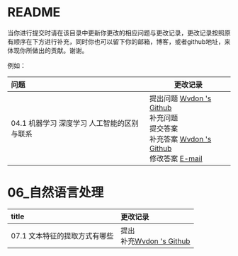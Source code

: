 # README

当你进行提交时请在该目录中更新你更改的相应问题与更改记录，更改记录按照原有顺序在下方进行补充，同时你也可以留下你的邮箱，博客，或者github地址，来体现你所做出的贡献。谢谢。

例如：

| 问题                                        | 更改记录                                                     |
| :------------------------------------------ | ------------------------------------------------------------ |
| 04.1 机器学习 深度学习 人工智能的区别与联系 | 提出问题  [Wvdon 's Github](https://github.com/wvdon)<br />补充问题<br />提交答案<br />补充答案 [Wvdon 's Github](https://github.com/wvdon)<br />修改答案 [E-mail](mail@wvdon.com) |

# 06_自然语言处理



| title                         | 更改记录                                                     |
| :---------------------------- | :----------------------------------------------------------- |
| 07.1 文本特征的提取方式有哪些 | 提出 <br />补充[Wvdon 's Github](https://github.com/wvdon)<br /> |